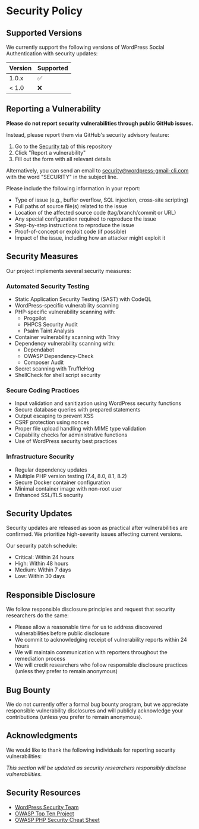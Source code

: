 # Security Policy

## Supported Versions

We currently support the following versions of WordPress Social Authentication with security updates:

| Version | Supported          |
| ------- | ------------------ |
| 1.0.x   | :white_check_mark: |
| < 1.0   | :x:                |

## Reporting a Vulnerability

**Please do not report security vulnerabilities through public GitHub issues.**

Instead, please report them via GitHub's security advisory feature:

1. Go to the [Security tab](https://github.com/wordpress-gmail-cli/wp-social-auth/security) of this repository
2. Click "Report a vulnerability"
3. Fill out the form with all relevant details

Alternatively, you can send an email to security@wordpress-gmail-cli.com with the word "SECURITY" in the subject line.

Please include the following information in your report:

- Type of issue (e.g., buffer overflow, SQL injection, cross-site scripting)
- Full paths of source file(s) related to the issue
- Location of the affected source code (tag/branch/commit or URL)
- Any special configuration required to reproduce the issue
- Step-by-step instructions to reproduce the issue
- Proof-of-concept or exploit code (if possible)
- Impact of the issue, including how an attacker might exploit it

## Security Measures

Our project implements several security measures:

### Automated Security Testing
- Static Application Security Testing (SAST) with CodeQL
- WordPress-specific vulnerability scanning
- PHP-specific vulnerability scanning with:
  - Progpilot
  - PHPCS Security Audit
  - Psalm Taint Analysis
- Container vulnerability scanning with Trivy
- Dependency vulnerability scanning with:
  - Dependabot
  - OWASP Dependency-Check
  - Composer Audit
- Secret scanning with TruffleHog
- ShellCheck for shell script security

### Secure Coding Practices
- Input validation and sanitization using WordPress security functions
- Secure database queries with prepared statements
- Output escaping to prevent XSS
- CSRF protection using nonces
- Proper file upload handling with MIME type validation
- Capability checks for administrative functions
- Use of WordPress security best practices

### Infrastructure Security
- Regular dependency updates
- Multiple PHP version testing (7.4, 8.0, 8.1, 8.2)
- Secure Docker container configuration
- Minimal container image with non-root user
- Enhanced SSL/TLS security

## Security Updates

Security updates are released as soon as practical after vulnerabilities are confirmed. We prioritize high-severity issues affecting current versions.

Our security patch schedule:
- Critical: Within 24 hours
- High: Within 48 hours
- Medium: Within 7 days
- Low: Within 30 days

## Responsible Disclosure

We follow responsible disclosure principles and request that security researchers do the same:
- Please allow a reasonable time for us to address discovered vulnerabilities before public disclosure
- We commit to acknowledging receipt of vulnerability reports within 24 hours
- We will maintain communication with reporters throughout the remediation process
- We will credit researchers who follow responsible disclosure practices (unless they prefer to remain anonymous)

## Bug Bounty

We do not currently offer a formal bug bounty program, but we appreciate responsible vulnerability disclosures and will publicly acknowledge your contributions (unless you prefer to remain anonymous).

## Acknowledgments

We would like to thank the following individuals for reporting security vulnerabilities:

*This section will be updated as security researchers responsibly disclose vulnerabilities.*

## Security Resources

- [WordPress Security Team](https://wordpress.org/support/article/hardening-wordpress/)
- [OWASP Top Ten Project](https://owasp.org/www-project-top-ten/)
- [OWASP PHP Security Cheat Sheet](https://cheatsheetseries.owasp.org/cheatsheets/PHP_Security_Cheat_Sheet.html)